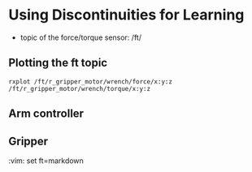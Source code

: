 # Using Discontinuities for Learning

- topic of the force/torque sensor: /ft/

## Plotting the ft topic
```
rxplot /ft/r_gripper_motor/wrench/force/x:y:z /ft/r_gripper_motor/wrench/torque/x:y:z
```

## Arm controller

## Gripper


:vim: set ft=markdown
